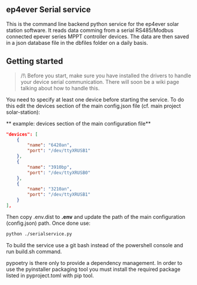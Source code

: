 ## ep4ever Serial service

This is the command line backend python service for the ep4ever solar station software.
It reads data comming from a serial RS485/Modbus connected epever series MPPT controller devices.
The data are then saved in a json database file in the dbfiles folder on a daily basis.

## Getting started

> /!\ Before you start, make sure you have installed the drivers to handle your device serial communication.
> There will soon be a wiki page talking about how to handle this.

You need to specify at least one device before starting the service.
To do this edit the devices section of the main config.json file (cf. main project solar-station):

** example: devices section of the main configuration file**
```json
"devices": [
    {
        "name": "6420an",
        "port": "/dev/ttyXRUSB1"
    },
    {
        "name": "3910bp",
        "port": "/dev/ttyXRUSB0"
    },
    {
        "name": "3210an",
        "port": "/dev/ttyXRUSB1"
    }
],
```

Then copy .env.dist to **.env** and update the path of the main configuration (config.json) path.
Once done use:

```sh
python ./serialservice.py
```

To build the service use a git bash instead of the powershell console and run build.sh
command.

pypoetry is there only to provide a dependency management.
In order to use the pyinstaller packaging tool you must install the required package
listed in pyproject.toml with pip tool.
